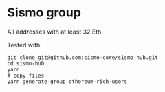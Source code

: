 # Sismo group

All addresses with at least 32 Eth.

Tested with:

```
git clone git@github.com:sismo-core/sismo-hub.git
cd sismo-hub
yarn
# copy files
yarn generate-group ethereum-rich-users
```
